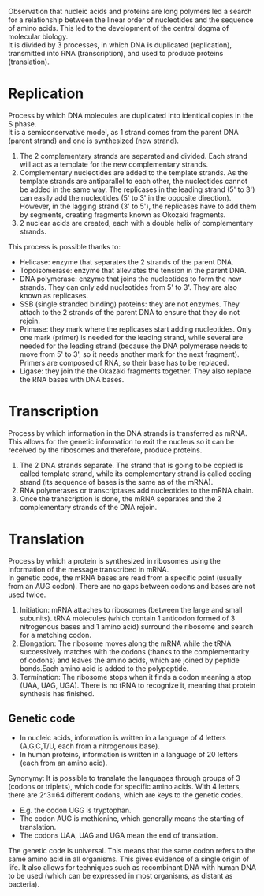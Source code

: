 Observation that nucleic acids and proteins are long polymers led a search for a relationship between the linear order of nucleotides and the sequence of amino acids. This led to the development of the central dogma of molecular biology.  
It is divided by 3 processes, in which DNA is duplicated (replication), transmitted into RNA (transcription), and used to produce proteins (translation).

# Replication
Process by which DNA molecules are duplicated into identical copies in the S phase.  
It is a semiconservative model, as 1 strand comes from the parent DNA (parent strand) and one is synthesized (new strand).
1. The 2 complementary strands are separated and divided. Each strand will act as a template for the new complementary strands.
2. Complementary nucleotides are added to the template strands. As the template strands are antiparallel to each other, the nucleotides cannot be added in the same way. The replicases in the leading strand (5' to 3') can easily add the nucleotides (5' to 3' in the opposite direction). However, in the lagging strand (3' to 5'), the replicases have to add them by segments, creating fragments known as Okozaki fragments.
3. 2 nuclear acids are created, each with a double helix of complementary strands.

This process is possible thanks to:
- Helicase: enzyme that separates the 2 strands of the parent DNA.
- Topoisomerase: enzyme that alleviates the tension in the parent DNA.
- DNA polymerase: enzyme that joins the nucleotides to form the new strands. They can only add nucleotides from 5' to 3'. They are also known as replicases.
- SSB (single stranded binding) proteins: they are not enzymes. They attach to the 2 strands of the parent DNA to ensure that they do not rejoin.
- Primase: they mark where the replicases start adding nucleotides. Only one mark (primer) is needed for the leading strand, while several are needed for the leading strand (because the DNA polymerase needs to move from 5' to 3', so it needs another mark for the next fragment). Primers are composed of RNA, so their base has to be replaced.
- Ligase: they join the the Okazaki fragments together. They also replace the RNA bases with DNA bases.

# Transcription
Process by which information in the DNA strands is transferred as mRNA.  
This allows for the genetic information to exit the nucleus so it can be received by the ribosomes and therefore, produce proteins.  
1. The 2 DNA strands separate. The strand that is going to be copied is called template strand, while its complementary strand is called coding strand (its sequence of bases is the same as of the mRNA).
2. RNA polymerases or transcriptases add nucleotides to the mRNA chain.
3. Once the transcription is done, the mRNA separates and the 2 complementary strands of the DNA rejoin.

# Translation
Process by which a protein is synthesized in ribosomes using the information of the message transcribed in mRNA.  
In genetic code, the mRNA bases are read from a specific point (usually from an AUG codon). There are no gaps between codons and bases are not used twice.  
1. Initiation: mRNA attaches to ribosomes (between the large and small subunits). tRNA molecules (which contain 1 anticodon formed of 3 nitrogenous bases and 1 amino acid) surround the ribosome and search for a matching codon.
2. Elongation: The ribosome moves along the mRNA while the tRNA successively matches with the codons (thanks to the complementarity of codons) and leaves the amino acids, which are joined by peptide bonds.Each amino acid is added to the polypeptide.
3. Termination: The ribosome stops when it finds a codon meaning a stop (UAA, UAG, UGA). There is no tRNA to recognize it, meaning that protein synthesis has finished.

## Genetic code
- In nucleic acids, information is written in a language of 4 letters (A,G,C,T/U, each from a nitrogenous base).
- In human proteins, information is written in a language of 20 letters (each from an amino acid).

Synonymy: It is possible to translate the languages through groups of 3 (codons or triplets), which code for specific amino acids. With 4 letters, there are 2^3=64 different codons, which are keys to the genetic codes.

- E.g. the codon UGG is tryptophan.
- The codon AUG is methionine, which generally means the starting of translation.
- The codons UAA, UAG and UGA mean the end of translation.

The genetic code is universal. This means that the same codon refers to the same amino acid in all organisms. This gives evidence of a single origin of life. It also allows for techniques such as recombinant DNA with human DNA to be used (which can be expressed in most organisms, as distant as bacteria).
